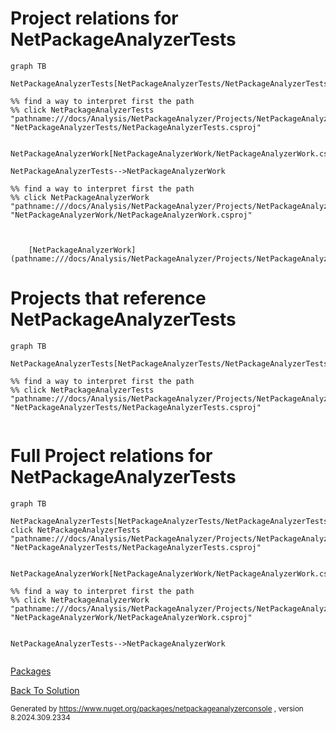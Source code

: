 
# Project relations for NetPackageAnalyzerTests



```mermaid
graph TB    

NetPackageAnalyzerTests[NetPackageAnalyzerTests/NetPackageAnalyzerTests.csproj]

%% find a way to interpret first the path
%% click NetPackageAnalyzerTests "pathname:///docs/Analysis/NetPackageAnalyzer/Projects/NetPackageAnalyzerTests/ProjectReferences" "NetPackageAnalyzerTests/NetPackageAnalyzerTests.csproj"


NetPackageAnalyzerWork[NetPackageAnalyzerWork/NetPackageAnalyzerWork.csproj]

NetPackageAnalyzerTests-->NetPackageAnalyzerWork

%% find a way to interpret first the path
%% click NetPackageAnalyzerWork "pathname:///docs/Analysis/NetPackageAnalyzer/Projects/NetPackageAnalyzerWork/ProjectReferences" "NetPackageAnalyzerWork/NetPackageAnalyzerWork.csproj"



```


        [NetPackageAnalyzerWork](pathname:///docs/Analysis/NetPackageAnalyzer/Projects/NetPackageAnalyzerWork/ProjectReferences)
    


# Projects that reference NetPackageAnalyzerTests
```mermaid
graph TB

NetPackageAnalyzerTests[NetPackageAnalyzerTests/NetPackageAnalyzerTests.csproj]

%% find a way to interpret first the path
%% click NetPackageAnalyzerTests "pathname:///docs/Analysis/NetPackageAnalyzer/Projects/NetPackageAnalyzerTests/ProjectReferences" "NetPackageAnalyzerTests/NetPackageAnalyzerTests.csproj"


```



# Full Project relations for NetPackageAnalyzerTests

```mermaid
graph TB

NetPackageAnalyzerTests[NetPackageAnalyzerTests/NetPackageAnalyzerTests.csproj]
click NetPackageAnalyzerTests "pathname:///docs/Analysis/NetPackageAnalyzer/Projects/NetPackageAnalyzerTests/ProjectReferences" "NetPackageAnalyzerTests/NetPackageAnalyzerTests.csproj"


NetPackageAnalyzerWork[NetPackageAnalyzerWork/NetPackageAnalyzerWork.csproj]

%% find a way to interpret first the path
%% click NetPackageAnalyzerWork "pathname:///docs/Analysis/NetPackageAnalyzer/Projects/NetPackageAnalyzerWork/ProjectReferences" "NetPackageAnalyzerWork/NetPackageAnalyzerWork.csproj"


NetPackageAnalyzerTests-->NetPackageAnalyzerWork


```


[Packages](Packages)


[Back To Solution](pathname:///docs/Analysis/NetPackageAnalyzer//ProjectRelation)

<small>Generated  by https://www.nuget.org/packages/netpackageanalyzerconsole , version 8.2024.309.2334</small>

